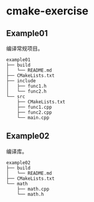 # cmake-exercise
## Example01
编译常规项目。
```
example01
├── build
│   └── README.md
├── CMakeLists.txt
├── include
│   ├── func1.h
│   └── func2.h
└── src
    ├── CMakeLists.txt
    ├── func1.cpp
    ├── func2.cpp
    └── main.cpp
```
## Example02
编译库。
```
example02
├── build
│   └── README.md
├── CMakeLists.txt
└── math
    ├── math.cpp
    └── math.h
```


